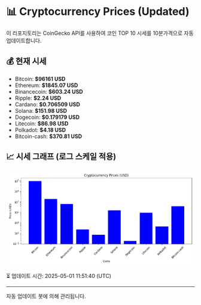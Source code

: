 
# 📊 Cryptocurrency Prices (Updated)

이 리포지토리는 CoinGecko API를 사용하여 코인 TOP 10 시세를 10분가격으로 자동 업데이트합니다.

## 💰 현재 시세
- Bitcoin: **$96161 USD**
- Ethereum: **$1845.07 USD**
- Binancecoin: **$603.24 USD**
- Ripple: **$2.24 USD**
- Cardano: **$0.706509 USD**
- Solana: **$151.98 USD**
- Dogecoin: **$0.179179 USD**
- Litecoin: **$86.98 USD**
- Polkadot: **$4.18 USD**
- Bitcoin-cash: **$370.81 USD**

## 📈 시세 그래프 (로그 스케일 적용)
![Crypto Prices](crypto_prices.png)

⏳ 업데이트 시간: 2025-05-01 11:51:40 (UTC)

---
자동 업데이트 봇에 의해 관리됩니다.
